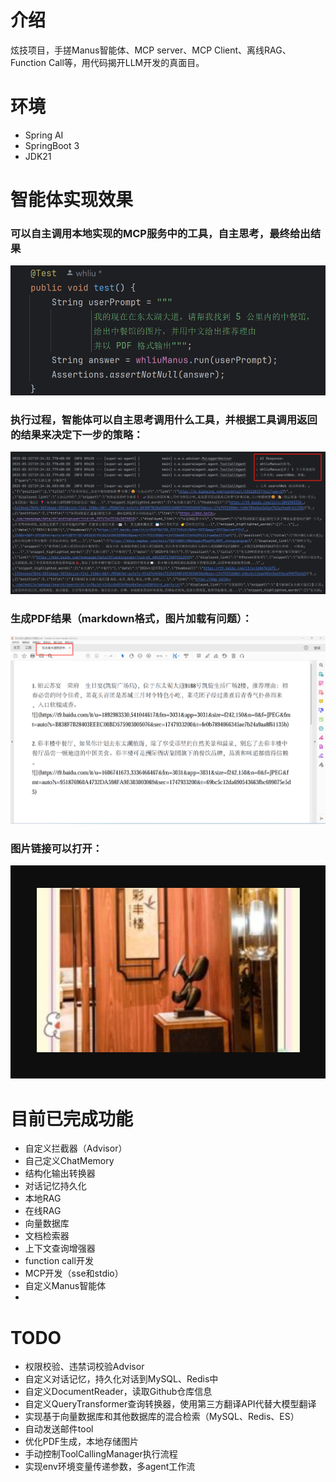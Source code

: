 # 介绍
炫技项目，手搓Manus智能体、MCP server、MCP Client、离线RAG、Function Call等，用代码揭开LLM开发的真面目。
# 环境
- Spring AI
- SpringBoot 3 
- JDK21

# 智能体实现效果
### 可以自主调用本地实现的MCP服务中的工具，自主思考，最终给出结果
![run_result1](media/run_result1.png)
### 执行过程，智能体可以自主思考调用什么工具，并根据工具调用返回的结果来决定下一步的策略：
![run_result2](media/run_result2.png)
### 生成PDF结果（markdown格式，图片加载有问题）：
![run_result3](media/run_result3.png)
### 图片链接可以打开：
![run_result4](media/run_result4.png)

# 目前已完成功能
- 自定义拦截器（Advisor）
- 自己定义ChatMemory
- 结构化输出转换器
- 对话记忆持久化
- 本地RAG
- 在线RAG
- 向量数据库
- 文档检索器
- 上下文查询增强器
- function call开发
- MCP开发（sse和stdio）
- 自定义Manus智能体
- 
# TODO
- 权限校验、违禁词校验Advisor
- 自定义对话记忆，持久化对话到MySQL、Redis中
- 自定义DocumentReader，读取Github仓库信息
- 自定义QueryTransformer查询转换器，使用第三方翻译API代替大模型翻译
- 实现基于向量数据库和其他数据库的混合检索（MySQL、Redis、ES）
- 自动发送邮件tool
- 优化PDF生成，本地存储图片
- 手动控制ToolCallingManager执行流程
- 实现env环境变量传递参数，多agent工作流